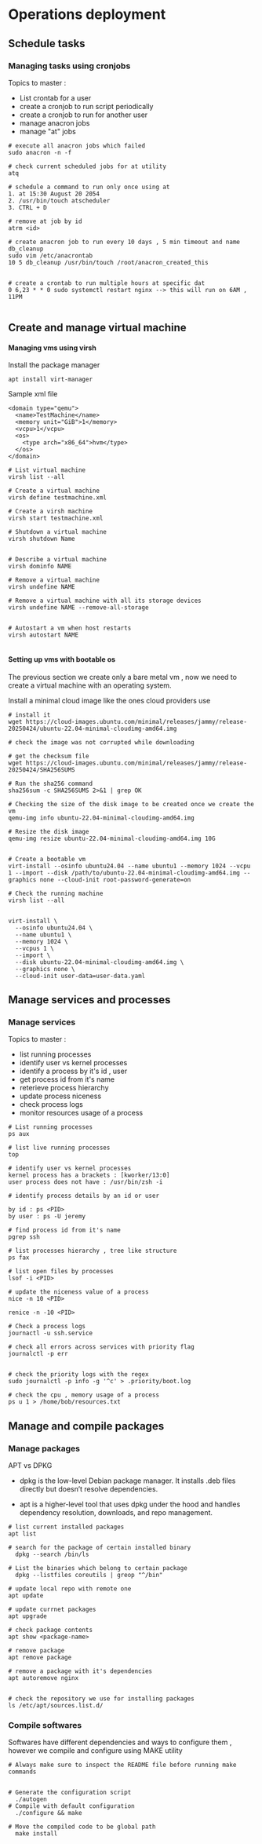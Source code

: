 
# Operations deployment




## Schedule tasks
### Managing tasks using cronjobs

Topics to master : 
* List crontab for a user
* create a cronjob to run script periodically
* create a cronjob to run for another user
* manage anacron jobs
* manage "at" jobs

```
# execute all anacron jobs which failed
sudo anacron -n -f

# check current scheduled jobs for at utility
atq

# schedule a command to run only once using at
1. at 15:30 August 20 2054
2. /usr/bin/touch atscheduler
3. CTRL + D

# remove at job by id
atrm <id>

# create anacron job to run every 10 days , 5 min timeout and name db_cleanup
sudo vim /etc/anacrontab
10 5 db_cleanup /usr/bin/touch /root/anacron_created_this


# create a crontab to run multiple hours at specific dat
0 6,23 * * 0 sudo systemctl restart nginx --> this will run on 6AM , 11PM


```



## Create and manage virtual machine 


#### Managing vms using virsh

Install the package manager

```
apt install virt-manager
```


Sample xml file
```
<domain type="qemu">
  <name>TestMachine</name>
  <memory unit="GiB">1</memory>
  <vcpu>1</vcpu>
  <os>
    <type arch="x86_64">hvm</type>
  </os>
</domain>

```

```
# List virtual machine 
virsh list --all

# Create a virtual machine 
virsh define testmachine.xml

# Create a virsh machine
virsh start testmachine.xml

# Shutdown a virtual machine 
virsh shutdown Name


# Describe a virtual machine 
virsh dominfo NAME

# Remove a virtual machine 
virsh undefine NAME

# Remove a virtual machine with all its storage devices
virsh undefine NAME --remove-all-storage


# Autostart a vm when host restarts
virsh autostart NAME


```


#### Setting up vms with bootable os

The previous section we create only a bare metal vm , now we need to create a virtual machine with an operating system. 

Install a minimal cloud image like the ones cloud providers use

```
# install it
wget https://cloud-images.ubuntu.com/minimal/releases/jammy/release-20250424/ubuntu-22.04-minimal-cloudimg-amd64.img

# check the image was not corrupted while downloading 

# get the checksum file
wget https://cloud-images.ubuntu.com/minimal/releases/jammy/release-20250424/SHA256SUMS

# Run the sha256 command 
sha256sum -c SHA256SUMS 2>&1 | grep OK

```


```
# Checking the size of the disk image to be created once we create the vm 
qemu-img info ubuntu-22.04-minimal-cloudimg-amd64.img

# Resize the disk image
qemu-img resize ubuntu-22.04-minimal-cloudimg-amd64.img 10G


# Create a bootable vm 
virt-install --osinfo ubuntu24.04 --name ubuntu1 --memory 1024 --vcpu 1 --import --disk /path/to/ubuntu-22.04-minimal-cloudimg-amd64.img --graphics none --cloud-init root-password-generate=on

# Check the running machine
virsh list --all


```

```
virt-install \
  --osinfo ubuntu24.04 \
  --name ubuntu1 \
  --memory 1024 \
  --vcpus 1 \
  --import \
  --disk ubuntu-22.04-minimal-cloudimg-amd64.img \
  --graphics none \
  --cloud-init user-data=user-data.yaml

```


## Manage services and processes

### Manage services

Topics to master :

* list running processes
* identify user vs kernel processes
* identify a process by it's id , user
* get process id from it's name
* reterieve process hierarchy
* update process niceness
* check process logs
* monitor resources usage of a process


```
# List running processes
ps aux

# list live running processes
top

# identify user vs kernel processes
kernel process has a brackets : [kworker/13:0]
user process does not have : /usr/bin/zsh -i

# identify process details by an id or user

by id : ps <PID>
by user : ps -U jeremy

# find process id from it's name
pgrep ssh

# list processes hierarchy , tree like structure
ps fax

# list open files by processes
lsof -i <PID>

# update the niceness value of a process
nice -n 10 <PID>

renice -n -10 <PID>

# Check a process logs
journactl -u ssh.service

# check all errors across services with priority flag
journalctl -p err


# check the priority logs with the regex
sudo journalctl -p info -g '^c' > .priority/boot.log

# check the cpu , memory usage of a process
ps u 1 > /home/bob/resources.txt

```

## Manage and compile packages


### Manage packages

  APT vs DPKG
* dpkg is the low-level Debian package manager. It installs .deb files directly but doesn’t resolve dependencies.

* apt is a higher-level tool that uses dpkg under the hood and handles dependency resolution, downloads, and repo management.
```
# list current installed packages
apt list

# search for the package of certain installed binary
  dpkg --search /bin/ls

# List the binaries which belong to certain package
  dpkg --listfiles coreutils | greop "^/bin"

# update local repo with remote one 
apt update

# update currnet packages 
apt upgrade

# check package contents
apt show <package-name>

# remove package
apt remove package

# remove a package with it's dependencies
apt autoremove nginx


# check the repository we use for installing packages
ls /etc/apt/sources.list.d/

```

### Compile softwares

Softwares have different dependencies and ways to configure them , however we compile and configure using MAKE utility

```
# Always make sure to inspect the README file before running make commands


# Generate the configuration script
  ./autogen
# Compile with default configuration
  ./configure && make

# Move the compiled code to be global path
  make install

```

